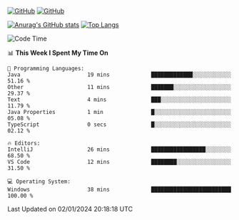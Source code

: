 [![GitHub](https://img.shields.io/github/followers/sharpxk?style=social)](https://github.com/sharpxk) [![GitHub](https://img.shields.io/github/stars/sharpxk?style=social)](https://github.com/sharpxk)

[![Anurag's GitHub stats](https://github-readme-stats-git-masterrstaa-rickstaa.vercel.app/api?username=sharpxk&hide=contribs,prs,issues&show_icons=true&theme=tokyonight)](https://github.com/anuraghazra/github-readme-stats)
[![Top Langs](https://github-readme-stats-git-masterrstaa-rickstaa.vercel.app/api/top-langs/?username=sharpxk&layout=compact&theme=tokyonight)](https://github.com/anuraghazra/github-readme-stats)

<!--START_SECTION:waka-->
![Code Time](http://img.shields.io/badge/Code%20Time-403%20hrs%203%20mins-blue)

📊 **This Week I Spent My Time On** 

```text
💬 Programming Languages: 
Java                     19 mins             █████████████░░░░░░░░░░░░   51.16 % 
Other                    11 mins             ███████░░░░░░░░░░░░░░░░░░   29.37 % 
Text                     4 mins              ███░░░░░░░░░░░░░░░░░░░░░░   11.79 % 
Java Properties          1 min               █░░░░░░░░░░░░░░░░░░░░░░░░   05.08 % 
TypeScript               0 secs              █░░░░░░░░░░░░░░░░░░░░░░░░   02.12 % 

🔥 Editors: 
IntelliJ                 26 mins             █████████████████░░░░░░░░   68.50 % 
VS Code                  12 mins             ████████░░░░░░░░░░░░░░░░░   31.50 % 

💻 Operating System: 
Windows                  38 mins             █████████████████████████   100.00 % 
```


 Last Updated on 02/01/2024 20:18:18 UTC
<!--END_SECTION:waka-->
